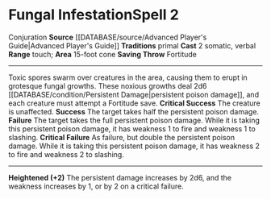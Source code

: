 ﻿---
actions: '[two-actions]'
area: 15-foot cone
component:
- Somatic
- Verbal
heighten: '+2'
heighten_level: 2, 4, 6, 8, 10
id: '691'
level: '2'
name: Fungal Infestation
range: touch
rarity: Common
saving_throw: Fortitude
school: Conjuration
source: '[[DATABASE/source/Advanced Player''s Guide|Advanced Player''s Guide]]'
tradition:
- Primal
trait:
- '[[DATABASE/trait/Conjuration|Conjuration]]'
type: Spell

---
# Fungal Infestation<span class="item-type">Spell 2</span>

<span class="item-trait">Conjuration</span>
**Source** [[DATABASE/source/Advanced Player's Guide|Advanced Player's Guide]] 
**Traditions** primal
**Cast** <span class="action-icon">2</span> somatic, verbal
**Range** touch; **Area** 15-foot cone
**Saving Throw** Fortitude

---
Toxic spores swarm over creatures in the area, causing them to erupt in grotesque fungal growths. These noxious growths deal 2d6 [[DATABASE/condition/Persistent Damage|persistent poison damage]], and each creature must attempt a Fortitude save.
**Critical Success** The creature is unaffected.
**Success** The target takes half the persistent poison damage.
**Failure** The target takes the full persistent poison damage. While it is taking this persistent poison damage, it has weakness 1 to fire and weakness 1 to slashing.
**Critical Failure** As failure, but double the persistent poison damage. While it is taking this persistent poison damage, it has weakness 2 to fire and weakness 2 to slashing.

---
**Heightened (+2)** The persistent damage increases by 2d6, and the weakness increases by 1, or by 2 on a critical failure.